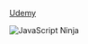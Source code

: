 [Udemy](https://www.udemy.com/curso-javascript-ninja/)

![JavaScript Ninja](https://image.slidesharecdn.com/designingapplicationswithredux-160220211554/95/designing-applications-with-redux-9-638.jpg?cb=1456003148)
